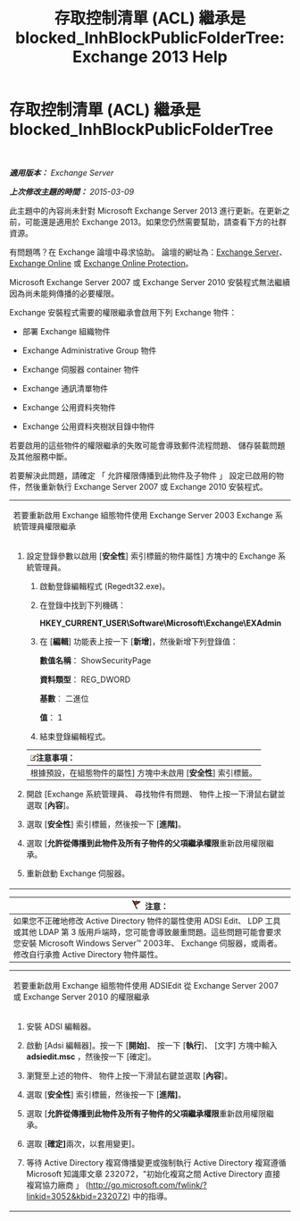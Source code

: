 ﻿---
title: '存取控制清單 (ACL) 繼承是 blocked_InhBlockPublicFolderTree: Exchange 2013 Help'
TOCTitle: 存取控制清單 (ACL) 繼承是 blocked_InhBlockPublicFolderTree
ms:assetid: e3b89c8a-d6f8-4864-8bf0-35a78ce87cc4
ms:mtpsurl: https://technet.microsoft.com/zh-tw/library/ms.exch.setupreadiness.inhblockpublicfoldertree(v=EXCHG.150)
ms:contentKeyID: 50474462
ms.date: 05/21/2018
mtps_version: v=EXCHG.150
ms.translationtype: MT
---

# 存取控制清單 (ACL) 繼承是 blocked\_InhBlockPublicFolderTree

 

_**適用版本：** Exchange Server_

_**上次修改主題的時間：** 2015-03-09_

此主題中的內容尚未針對 Microsoft Exchange Server 2013 進行更新。在更新之前，可能還是適用於 Exchange 2013。如果您仍然需要幫助，請查看下方的社群資源。

有問題嗎？在 Exchange 論壇中尋求協助。 論壇的網址為：[Exchange Server](https://go.microsoft.com/fwlink/p/?linkid=60612)、 [Exchange Online](https://go.microsoft.com/fwlink/p/?linkid=267542) 或 [Exchange Online Protection](https://go.microsoft.com/fwlink/p/?linkid=285351)。

Microsoft Exchange Server 2007 或 Exchange Server 2010 安裝程式無法繼續因為尚未能夠傳播的必要權限。

Exchange 安裝程式需要的權限繼承會啟用下列 Exchange 物件：

  - 部署 Exchange 組織物件

  - Exchange Administrative Group 物件

  - Exchange 伺服器 container 物件

  - Exchange 通訊清單物件

  - Exchange 公用資料夾物件

  - Exchange 公用資料夾樹狀目錄中物件

若要啟用的這些物件的權限繼承的失敗可能會導致郵件流程問題、 儲存裝載問題及其他服務中斷。

若要解決此問題，請確定 「 允許權限傳播到此物件及子物件 」 設定已啟用的物件，然後重新執行 Exchange Server 2007 或 Exchange 2010 安裝程式。


<table>
<colgroup>
<col style="width: 100%" />
</colgroup>
<tbody>
<tr class="odd">
<td><p>若要重新啟用 Exchange 組態物件使用 Exchange Server 2003 Exchange 系統管理員權限繼承</p></td>
</tr>
<tr class="even">
<td><ol>
<li><p>設定登錄參數以啟用 [<strong>安全性</strong>] 索引標籤的物件屬性] 方塊中的 Exchange 系統管理員。</p>
<ol>
<li><p>啟動登錄編輯程式 (Regedt32.exe)。</p></li>
<li><p>在登錄中找到下列機碼：</p>
<p><strong>HKEY_CURRENT_USER\Software\Microsoft\Exchange\EXAdmin</strong></p></li>
<li><p>在 [<strong>編輯</strong>] 功能表上按一下 [<strong>新增</strong>]，然後新增下列登錄值：</p>
<p><strong>數值名稱</strong>： ShowSecurityPage</p>
<p><strong>資料類型</strong>： REG_DWORD</p>
<p><strong>基數</strong>︰ 二進位</p>
<p><strong>值</strong>： 1</p></li>
<li><p>結束登錄編輯程式。</p></li>
</ol>
<table>
<thead>
<tr class="header">
<th><img src="images/Bb124558.note(EXCHG.150).gif" title="注意事項" alt="注意事項" />注意事項：</th>
</tr>
</thead>
<tbody>
<tr class="odd">
<td>根據預設，在組態物件的屬性] 方塊中未啟用 [<strong>安全性</strong>] 索引標籤。</td>
</tr>
</tbody>
</table>

</li>
<li><p>開啟 [Exchange 系統管理員、 尋找物件有問題、 物件上按一下滑鼠右鍵並選取 [<strong>內容</strong>]。</p></li>
<li><p>選取 [<strong>安全性</strong>] 索引標籤，然後按一下 [<strong>進階]</strong>。</p></li>
<li><p>選取 [<strong>允許從傳播到此物件及所有子物件的父項繼承權限</strong>重新啟用權限繼承。</p></li>
<li><p>重新啟動 Exchange 伺服器。</p></li>
</ol></td>
</tr>
</tbody>
</table>


<table>
<thead>
<tr class="header">
<th><img src="images/Dd876857.Caution(EXCHG.150).gif" title="注意" alt="注意" />注意：</th>
</tr>
</thead>
<tbody>
<tr class="odd">
<td>如果您不正確地修改 Active Directory 物件的屬性使用 ADSI Edit、 LDP 工具或其他 LDAP 第 3 版用戶端時，您可能會導致嚴重問題。這些問題可能會要求您安裝 Microsoft Windows Server™ 2003年、 Exchange 伺服器，或兩者。修改自行承擔 Active Directory 物件屬性。</td>
</tr>
</tbody>
</table>



<table>
<colgroup>
<col style="width: 100%" />
</colgroup>
<tbody>
<tr class="odd">
<td><p>若要重新啟用 Exchange 組態物件使用 ADSIEdit 從 Exchange Server 2007 或 Exchange Server 2010 的權限繼承</p></td>
</tr>
<tr class="even">
<td><ol>
<li><p>安裝 ADSI 編輯器。</p></li>
<li><p>啟動 [Adsi 編輯器]。按一下 [<strong>開始]</strong>、 按一下 [<strong>執行</strong>]、 [文字] 方塊中輸入<strong>adsiedit.msc</strong> ，然後按一下 [確定]。</p></li>
<li><p>瀏覽至上述的物件、 物件上按一下滑鼠右鍵並選取 [<strong>內容</strong>]。</p></li>
<li><p>選取 [<strong>安全性</strong>] 索引標籤，然後按一下 [<strong>進階]</strong>。</p></li>
<li><p>選取 [<strong>允許從傳播到此物件及所有子物件的父項繼承權限</strong>重新啟用權限繼承。</p></li>
<li><p>選取 [<strong>確定]</strong>兩次，以套用變更]。</p></li>
<li><p>等待 Active Directory 複寫傳播變更或強制執行 Active Directory 複寫遵循 Microsoft 知識庫文章 232072，&quot;初始化複寫之間 Active Directory 直接複寫協力廠商 」 (<a href="http://go.microsoft.com/fwlink/?linkid=3052&kbid=232072" class="uri">http://go.microsoft.com/fwlink/?linkid=3052&amp;kbid=232072</a>) 中的指導。</p></li>
</ol></td>
</tr>
</tbody>
</table>

